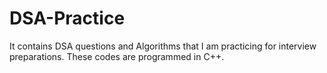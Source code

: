 # DSA-Practice
It contains DSA questions and Algorithms that I am practicing for interview preparations. These codes are programmed in C++.
